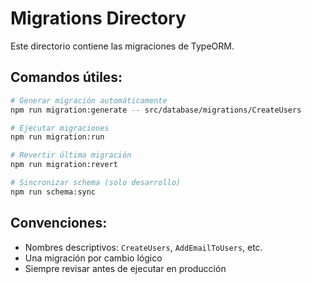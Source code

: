 # Migrations Directory

Este directorio contiene las migraciones de TypeORM.

## Comandos útiles:

```bash
# Generar migración automáticamente
npm run migration:generate -- src/database/migrations/CreateUsers

# Ejecutar migraciones
npm run migration:run

# Revertir última migración
npm run migration:revert

# Sincronizar schema (solo desarrollo)
npm run schema:sync
```

## Convenciones:

- Nombres descriptivos: `CreateUsers`, `AddEmailToUsers`, etc.
- Una migración por cambio lógico
- Siempre revisar antes de ejecutar en producción
